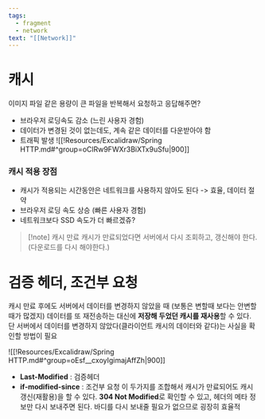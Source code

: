 ```yaml
---
tags:
  - fragment
  - network
text: "[[Network]]"
---
```

# 캐시
이미지 파일 같은 용량이 큰 파일을 반복해서 요청하고 응답해주면?
- 브라우저 로딩속도 감소 (느린 사용자 경험)
- 데이터가 변경된 것이 없는데도, 계속 같은 데이터를 다운받아야 함
- 트래픽 발생
![[!Resources/Excalidraw/Spring HTTP.md#^group=oClRw9FWXr3BiXTx9uSfu|900]]

### 캐시 적용 장점
- 캐시가 적용되는 시간동안은 네트워크를 사용하지 않아도 된다 -> 효율, 데이터 절약
- 브라우저 로딩 속도 상승 (빠른 사용자 경험)
- 네트워크보다 SSD 속도가 더 빠르겠쥬?

> [!note] 캐시 만료
> 캐시가 만료되었다면 서버에서 다시 조회하고, 갱신해야 한다. (다운로드를 다시 해야한다.)
> 

# 검증 헤더, 조건부 요청
캐시 만료 후에도 서버에서 데이터를 변경하지 않았을 때 (보통은 변할때 보다는 안변할때가 많겠지)
데이터를 또 재전송하는 대신에 **저장해 두었던 캐시를 재사용**할 수 있다.
단 서버에서 데이터를 변경하지 않았다(클라이언트 캐시의 데이터와 같다)는 사실을 확인할 방법이 필요

![[!Resources/Excalidraw/Spring HTTP.md#^group=oEsf__cxoyIgimajAffZh|900]]
- **Last-Modified** : 검증헤더
- **if-modified-since** : 조건부 요청
이 두가지를 조합해서 캐시가 만료되어도 캐시 갱신(재활용)을 할 수 있다.
**304 Not Modified**로 확인할 수 있고, 헤더의 메타 정보만 다시 보내주면 된다.
바디를 다시 보내줄 필요가 없으므로 굉장히 효율적

